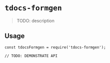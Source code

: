 # `tdocs-formgen`

> TODO: description

## Usage

```
const tdocsFormgen = require('tdocs-formgen');

// TODO: DEMONSTRATE API
```
